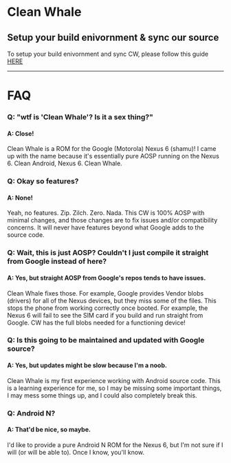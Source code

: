 # Clean Whale #

## Setup your build enivornment & sync our source ##

To setup your build enivornment and sync CW, please follow this guide [HERE](https://raw.githubusercontent.com/nathanchance/Android-Tools/master/Building_AOSP.txt)

---

# FAQ #

### Q: "wtf is 'Clean Whale'? Is it a sex thing?" ###

#### A: Close! ####

Clean Whale is a ROM for the Google (Motorola) Nexus 6 (shamu)! I came up with the name because it's essentially pure AOSP running on the Nexus 6. Clean Android, Nexus 6. Clean Whale.

### Q: Okay so features? ###

#### A: None! ####

Yeah, no features. Zip. Zilch. Zero. Nada. This CW is 100% AOSP with minimal changes, and those changes are to fix issues and/or compatibility concerns. It will never have features beyond what Google adds to the source code.

### Q: Wait, this is just AOSP? Couldn't I just compile it straight from Google instead of here? ###

#### A: Yes, but straight AOSP from Google's repos tends to have issues. ####

Clean Whale fixes those. For example, Google provides Vendor blobs (drivers) for all of the Nexus devices, but they miss some of the files. This stops the phone from working correctly once booted. For example, the Nexus 6 will fail to see the SIM card if you build and run straight from Google. CW has the full blobs needed for a functioning device!

### Q: Is this going to be maintained and updated with Google source? ###

#### A: Yes, but updates might be slow because I'm a noob. ####

Clean Whale is my first experience working with Android source code. This is a learning experience for me, so I may be missing some important things, I may mess some things up, and I could also completely break this.

### Q: Android N? ###

#### A: That'd be nice, so maybe. ####

I'd like to provide a pure Android N ROM for the Nexus 6, but I'm not sure if I will (or will be able to). Once I know, you'll know.
